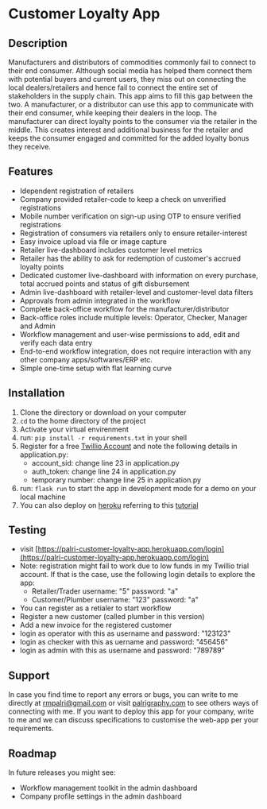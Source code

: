 # Customer Loyalty App

## Description
Manufacturers and distributors of commodities commonly fail to connect to their end consumer. Although social media has helped them connect them with potential buyers and current users, they miss out on connecting the local dealers/retailers and hence fail to connect the entire set of stakeholders in the supply chain.
This app aims to fill this gap between the two. A manufacturer, or a distributor can use this app to communicate with their end consumer, while keeping their dealers in the loop. The manufacturer can direct loyalty points to the consumer via the retailer in the middle. This creates interest and additional business for the retailer and keeps the consumer engaged and committed for the added loyalty bonus they receive.

## Features
* Idependent registration of retailers
* Company provided retailer-code to keep a check on unverified registrations
* Mobile number verification on sign-up using OTP to ensure verified registrations
* Registration of consumers via retailers only to ensure retailer-interest
* Easy invoice upload via file or image capture
* Retailer live-dashboard includes customer level metrics
* Retailer has the ability to ask for redemption of customer's accrued loyalty points
* Dedicated customer live-dashboard with information on every purchase, total accrued points and status of gift disbursement
* Admin live-dashboard with retailer-level and customer-level data filters
* Approvals from admin integrated in the workflow
* Complete back-office workflow for the manufacturer/distributor
* Back-office roles include multiple levels: Operator, Checker, Manager and Admin
* Workflow management and user-wise permissions to add, edit and verify each data entry
* End-to-end workflow integration, does not require interaction with any other company apps/softwares/ERP etc.
* Simple one-time setup with flat learning curve

## Installation
1. Clone the directory or download on your computer
2. `cd` to the home directory of the project
3. Activate your virtual envirenment
4. run: ``` pip install -r requirements.txt ``` in your shell
5. Register for a free [Twillio Account](https://www.twilio.com/try-twilio) and note the following details in application.py:
    * account_sid: change line 23 in application.py
    * auth_token: change line 24 in application.py
    * temporary number: change line 25 in application.py
6. run: ``` flask run ``` to start the app in development mode for a demo on your local machine
7. You can also deploy on [heroku](www.heroku.com) referring to this [tutorial](https://devcenter.heroku.com/articles/getting-started-with-python)

## Testing
* visit [https://palri-customer-loyalty-app.herokuapp.com/login](https://palri-customer-loyalty-app.herokuapp.com/login)
* Note: registration might fail to work due to low funds in my Twillio trial account. If that is the case, use the following login details to explore the app:
   * Retailer/Trader username: "5" password: "a"
   * Customer/Plumber username: "123" password: "a"
* You can register as a retialer to start workflow
* Register a new customer (called plumber in this version)
* Add a new invoice for the registered customer
* login as operator with this as username and password: "123123"
* login as checker with this as uername and password: "456456"
* login as admin with this as username and password: "789789"

## Support
In case you find time to report any errors or bugs, you can write to me directly at rmpalri@gmail.com or visit [palrigraphy.com](palrigraphy.com/contact) to see others ways of connecting with me.
If you want to deploy this app for your company, write to me and we can discuss specifications to customise the web-app per your requirements.

## Roadmap
In future releases you might see:
* Workflow management toolkit in the admin dashboard
* Company profile settings in the admin dashboard